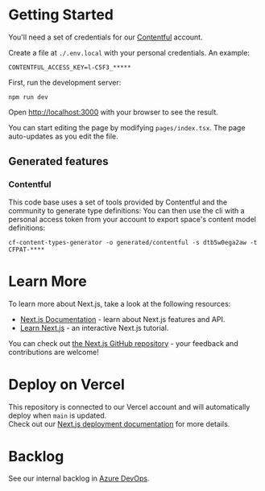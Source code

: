# Getting Started

You'll need a set of credentials for our [Contentful](https://app.contentful.com/spaces/dtb5w0ega2aw/home) account.

Create a file at `./.env.local` with your personal credentials. An example:

```dotenv
CONTENTFUL_ACCESS_KEY=l-C5F3_*****
```

First, run the development server:

```shell
npm run dev
```

Open [http://localhost:3000](http://localhost:3000) with your browser to see the result.

You can start editing the page by modifying `pages/index.tsx`. The page auto-updates as you edit the file.

## Generated features

### Contentful

This code base uses a set of tools provided by Contentful and the community to generate type definitions:
You can then use the cli with a personal access token from your account to export space's content model definitions:

```shell
cf-content-types-generator -o generated/contentful -s dtb5w0ega2aw -t CFPAT-****
```

# Learn More

To learn more about Next.js, take a look at the following resources:

- [Next.js Documentation](https://nextjs.org/docs) - learn about Next.js features and API.
- [Learn Next.js](https://nextjs.org/learn) - an interactive Next.js tutorial.

You can check out [the Next.js GitHub repository](https://github.com/vercel/next.js/) - your feedback and contributions are welcome!

# Deploy on Vercel

This repository is connected to our Vercel account and will automatically deploy when `main` is updated.  
Check out our [Next.js deployment documentation](https://nextjs.org/docs/deployment) for more details.

# Backlog

See our internal backlog in [Azure DevOps](https://dev.azure.com/TorchResearchLLC/Marketing%20and%20Communications/_backlogs/backlog/Public%20website/Stories).
